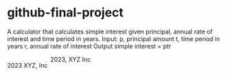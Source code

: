 # github-final-project
A calculator that calculates simple interest given principal, annual rate of interest and time period in years.
Input:
   p, principal amount
   t, time period in years
   r, annual rate of interest
   Output
   simple interest = p*t*r
<footer>
<p style="float:left; width: 20%;">
2023 XYZ, Inc
</p>

</footer>


2023, XYZ Inc

